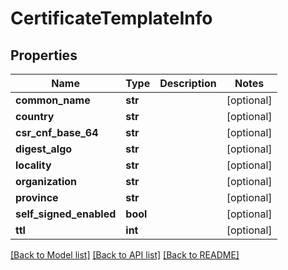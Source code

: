 # CertificateTemplateInfo

## Properties
Name | Type | Description | Notes
------------ | ------------- | ------------- | -------------
**common_name** | **str** |  | [optional] 
**country** | **str** |  | [optional] 
**csr_cnf_base_64** | **str** |  | [optional] 
**digest_algo** | **str** |  | [optional] 
**locality** | **str** |  | [optional] 
**organization** | **str** |  | [optional] 
**province** | **str** |  | [optional] 
**self_signed_enabled** | **bool** |  | [optional] 
**ttl** | **int** |  | [optional] 

[[Back to Model list]](../README.md#documentation-for-models) [[Back to API list]](../README.md#documentation-for-api-endpoints) [[Back to README]](../README.md)


